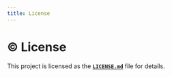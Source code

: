 ```yaml
---
title: License
---
```


# ©️ License

This project is licensed as the [**`LICENSE.md`**](https://github.com/bybatkhuu/module.python-utils/blob/main/LICENSE.txt) file for details.
